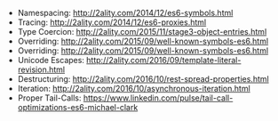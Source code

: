 * Namespacing: http://2ality.com/2014/12/es6-symbols.html
* Tracing: http://2ality.com/2014/12/es6-proxies.html
* Type Coercion: http://2ality.com/2015/11/stage3-object-entries.html
* Overriding: http://2ality.com/2015/09/well-known-symbols-es6.html
* Overriding: http://2ality.com/2015/09/well-known-symbols-es6.html
* Unicode Escapes: http://2ality.com/2016/09/template-literal-revision.html
* Destructuring: http://2ality.com/2016/10/rest-spread-properties.html
* Iteration: http://2ality.com/2016/10/asynchronous-iteration.html
* Proper Tail-Calls: https://www.linkedin.com/pulse/tail-call-optimizations-es6-michael-clark